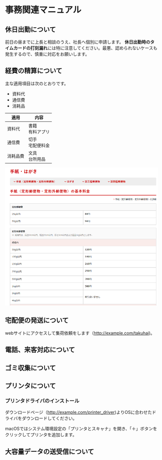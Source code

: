 # 事務関連マニュアル
## 休日出勤について
前日の昼までに上長と相談のうえ、社長へ個別に申請します。
**休日出勤時のタイムカードの打刻漏れ**には特に注意してください。最悪、認められないケースも発生するので、慎重に対応をお願いします。
## 経費の精算について
主な適用項目は次のとおりです。
- 資料代
- 通信費
- 消耗品

|適用　|内容
|--|--
|資料代  |書籍<br>有料アプリ
|通信費  |切手<br>宅配便料金
|消耗品費  |文具<br>台所用品

![郵便料金](img/post_price.png)
## 宅配便の発送について
webサイトにアクセスして集荷依頼をします（http://example.com/takuhai)。
## 電話、来客対応について
## ゴミ収集について
## プリンタについて
### プリンタドライバのインストール
ダウンロードページ（http://example.com/printer_driver)よりOSに合わせたドライバをダウンロードしてください。

macOSではシステム環境設定の「プリンタとスキャナ」を開き、「＋」ボタンをクリックしてプリンタを追加します。

## 大容量データの送受信について
